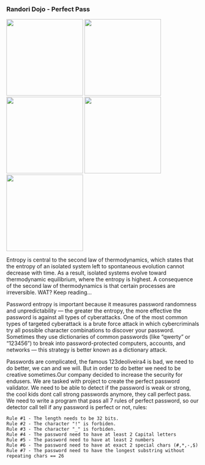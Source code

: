 ### Randori Dojo - Perfect Pass

<img src="https://www.judo-ch.jp/english/dictionary/terms/rantori/image-mfi/img01.gif" width="200" height="200">
<img src="https://eu-images.contentstack.com/v3/assets/blt66983808af36a8ef/blt713fe7bac809f87a/60d966c85e51ad3b1d20cecf/083526_671638.jpg" width="200" height="200">
<img src="https://us.123rf.com/450wm/bsd555/bsd5552101/bsd555210101952/162513429-video-game-rules-rgb-color-icon-video-game-design-components-restricting-user-from-accessing-wrong.jpg?ver=6" width="200" height="200">
<img src="https://media.istockphoto.com/id/1032869448/vector/creative-thinking.jpg?s=612x612&w=0&k=20&c=0PdDG2ZdoHlLLWZoHykWFgNFBSXz6KwIWMCyyztMzyM=" width="200" height="200">
<img src="https://www.homestructions.com/yesorno/yesornobutton.png" width="200" height="200">

Entropy is central to the second law of thermodynamics, which states that the entropy of an isolated system left to spontaneous evolution cannot decrease with time. As a result, isolated systems evolve toward thermodynamic equilibrium, where the entropy is highest. A consequence of the second law of thermodynamics is that certain processes are irreversible. WAT? Keep reading...

Password entropy is important because it measures password randomness and unpredictability — the greater the entropy, the more effective the password is against all types of cyberattacks.
One of the most common types of targeted cyberattack is a brute force attack in which cybercriminals try all possible character combinations to discover your password. Sometimes they use dictionaries of common passwords (like “qwerty” or “123456”) to break into password-protected computers, accounts, and networks — this strategy is better known as a dictionary attack.

Passwords are complicated, the famous 123deoliveira4 is bad, we need to do better, we can and we will. But in order to do better we need to be creative sometimes.Our company decided to increase the security for endusers. We are tasked with project to create the perfect password validator. We need to be able to detect if the password is weak or strong, the cool kids dont call strong passwords anymore, they call perfect pass. We need to write a program that pass all 7 rules of perfect password, so our detector call tell if any password is perfect or not, rules:
```
Rule #1 - The length needs to be 32 bits.
Rule #2 - The character "!" is forbiden.
Rule #3 - The character "_" is forbiden.
Rule #4 - The password need to have at least 2 Capital letters
Rule #5 - The password need to have at least 2 numbers
Rule #6 - The password need to have at exact 2 special chars (#,*,-,$)
Rule #7 - The password need to have the longest substring without repeating chars == 26
```